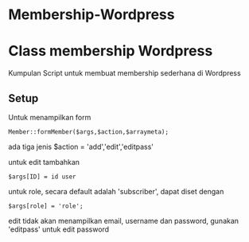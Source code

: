 # Membership-Wordpress
Class membership Wordpress
=
Kumpulan Script untuk membuat membership sederhana di Wordpress

## Setup
Untuk menampilkan form
```
Member::formMember($args,$action,$arraymeta);
```
ada tiga jenis $action = 'add','edit','editpass'

untuk edit tambahkan 
```
$args[ID] = id user
```
untuk role, secara default adalah 'subscriber', dapat diset dengan 
```
$args[role] = 'role';
```
edit tidak akan menampilkan email, username dan password, gunakan 'editpass' untuk edit password 
